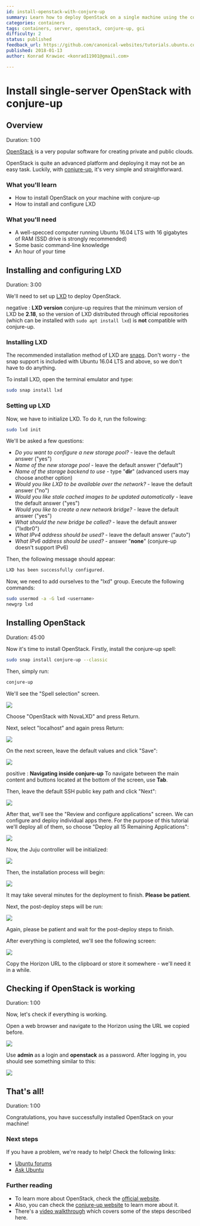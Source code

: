 ```yaml
---
id: install-openstack-with-conjure-up
summary: Learn how to deploy OpenStack on a single machine using the conjure-up spell.
categories: containers
tags: containers, server, openstack, conjure-up, gci
difficulty: 2
status: published
feedback_url: https://github.com/canonical-websites/tutorials.ubuntu.com/issues
published: 2018-01-13
author: Konrad Krawiec <konrad11901@gmail.com>

---
```


# Install single-server OpenStack with conjure-up

## Overview
Duration: 1:00

[OpenStack](https://www.openstack.org) is a very popular software for creating private and public clouds.

OpenStack is quite an advanced platform and deploying it may not be an easy task. Luckily, with [conjure-up](https://conjure-up.io), it's very simple and straightforward.

### What you'll learn

- How to install OpenStack on your machine with conjure-up
- How to install and configure LXD

### What you'll need

- A well-specced computer running Ubuntu 16.04 LTS with 16 gigabytes of RAM (SSD drive is strongly recommended)
- Some basic command-line knowledge
- An hour of your time

## Installing and configuring LXD
Duration: 3:00

We'll need to set up [LXD](https://linuxcontainers.org/lxd) to deploy OpenStack.

negative
: **LXD version**
conjure-up requires that the minimum version of LXD be **2.18**, so the version of LXD distributed through official repositories (which can be installed with `sudo apt install lxd`) is **not** compatible with conjure-up.

### Installing LXD

The recommended installation method of LXD are [snaps](https://snapcraft.io). Don't worry - the snap support is included with Ubuntu 16.04 LTS and above, so we don't have to do anything.

To install LXD, open the terminal emulator and type:

```bash
sudo snap install lxd
```

### Setting up LXD

Now, we have to initialize LXD. To do it, run the following:

```bash
sudo lxd init
```

We'll be asked a few questions:

* *Do you want to configure a new storage pool?* - leave the default answer ("yes")
* *Name of the new storage pool* - leave the default answer ("default")
* *Name of the storage backend to use* - type "**dir**" (advanced users may choose another option)
* *Would you like LXD to be available over the network?* - leave the default answer ("no")
* *Would you like stale cached images to be updated automatically* - leave the default answer ("yes")
* *Would you like to create a new network bridge?* - leave the default answer ("yes")
* *What should the new bridge be called?* - leave the default answer ("lxdbr0")
* *What IPv4 address should be used?* - leave the default answer ("auto")
* *What IPv6 address should be used?* - answer "**none**" (conjure-up doesn't support IPv6)

Then, the following message should appear:

```bash
LXD has been successfully configured.
```

Now, we need to add ourselves to the "lxd" group. Execute the following commands:

```bash
sudo usermod -a -G lxd <username>
newgrp lxd
```

## Installing OpenStack
Duration: 45:00

Now it's time to install OpenStack. Firstly, install the conjure-up spell:

```bash
sudo snap install conjure-up --classic
```

Then, simply run:

```bash
conjure-up
```

We'll see the "Spell selection" screen.

![](./images/conjure-up-1.png)

Choose "OpenStack with NovaLXD" and press Return.

Next, select "localhost" and again press Return:

![](./images/conjure-up-2.png)

On the next screen, leave the default values and click "Save":

![](./images/conjure-up-3.png)

positive
: **Navigating inside conjure-up**
To navigate between the main content and buttons located at the bottom of the screen, use **Tab**.

Then, leave the default SSH public key path and click "Next":

![](./images/conjure-up-4.png)

After that, we'll see the "Review and configure applications" screen. We can configure and deploy individual apps there. For the purpose of this tutorial we'll deploy all of them, so choose "Deploy all 15 Remaining Applications":

![](./images/conjure-up-5.png)

Now, the Juju controller will be initialized:

![](./images/conjure-up-6.png)

Then, the installation process will begin:

![](./images/conjure-up-7.png)

It may take several minutes for the deployment to finish. **Please be patient**.

Next, the post-deploy steps will be run:

![](./images/conjure-up-8.png)

Again, please be patient and wait for the post-deploy steps to finish.

After everything is completed, we'll see the following screen:

![](./images/conjure-up-9.png)

Copy the Horizon URL to the clipboard or store it somewhere - we'll need it in a while.

## Checking if OpenStack is working
Duration: 1:00

Now, let's check if everything is working.

Open a web browser and navigate to the Horizon using the URL we copied before.

![](./images/horizon-1.png)

Use **admin** as a login and **openstack** as a password. After logging in, you should see something similar to this:

![](./images/horizon-2.png)

## That's all!
Duration: 1:00

Congratulations, you have successfully installed OpenStack on your machine!

### Next steps

If you have a problem, we're ready to help! Check the following links:

* [Ubuntu forums](https://ubuntuforums.org)
* [Ask Ubuntu](https://askubuntu.com)

### Further reading

* To learn more about OpenStack, check the [official website](https://www.openstack.org).
* Also, you can check the [conjure-up website](https://conjure-up.io) to learn more about it.
* There's a [video walkthrough](https://www.ubuntu.com/download/cloud/try-openstack) which covers some of the steps described here.
